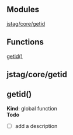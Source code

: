 ## Modules

<dl>
<dt><a href="#module_jstag/core/getid">jstag/core/getid</a></dt>
<dd></dd>
</dl>

## Functions

<dl>
<dt><a href="#getid">getid()</a></dt>
<dd></dd>
</dl>

<a name="module_jstag/core/getid"></a>

## jstag/core/getid
<a name="getid"></a>

## getid()
**Kind**: global function  
**Todo**

- [ ] add a description

